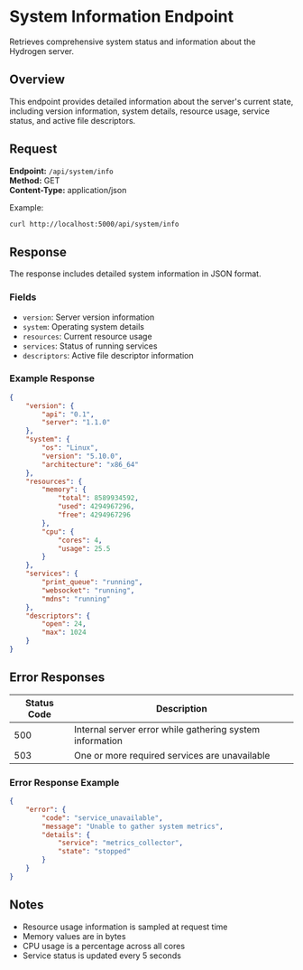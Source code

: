 # System Information Endpoint

Retrieves comprehensive system status and information about the Hydrogen server.

## Overview

This endpoint provides detailed information about the server's current state, including version information, system details, resource usage, service status, and active file descriptors.

## Request

**Endpoint:** `/api/system/info`  
**Method:** GET  
**Content-Type:** application/json

Example:
```bash
curl http://localhost:5000/api/system/info
```

## Response

The response includes detailed system information in JSON format.

### Fields

- `version`: Server version information
- `system`: Operating system details
- `resources`: Current resource usage
- `services`: Status of running services
- `descriptors`: Active file descriptor information

### Example Response

```json
{
    "version": {
        "api": "0.1",
        "server": "1.1.0"
    },
    "system": {
        "os": "Linux",
        "version": "5.10.0",
        "architecture": "x86_64"
    },
    "resources": {
        "memory": {
            "total": 8589934592,
            "used": 4294967296,
            "free": 4294967296
        },
        "cpu": {
            "cores": 4,
            "usage": 25.5
        }
    },
    "services": {
        "print_queue": "running",
        "websocket": "running",
        "mdns": "running"
    },
    "descriptors": {
        "open": 24,
        "max": 1024
    }
}
```

## Error Responses

| Status Code | Description |
|------------|-------------|
| 500 | Internal server error while gathering system information |
| 503 | One or more required services are unavailable |

### Error Response Example

```json
{
    "error": {
        "code": "service_unavailable",
        "message": "Unable to gather system metrics",
        "details": {
            "service": "metrics_collector",
            "state": "stopped"
        }
    }
}
```

## Notes

- Resource usage information is sampled at request time
- Memory values are in bytes
- CPU usage is a percentage across all cores
- Service status is updated every 5 seconds